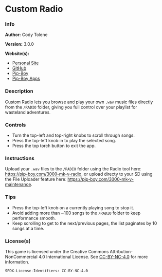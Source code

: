 # Custom Radio

### Info

**Author:** Cody Tolene

**Version:** 3.0.0

**Website(s):**

- [Personal Site](https://www.CodyTolene.com)
- [GitHub](https://github.com/CodyTolene)
- [Pip-Boy](https://www.Pip-Boy.com)
- [Pip-Boy Apps](https://github.com/CodyTolene/pip-boy-apps)

### Description

Custom Radio lets you browse and play your own `.wav` music files directly from
the `/RADIO` folder, giving you full control over your playlist for wasteland
adventures.

### Controls

- Turn the top-left and top-right knobs to scroll through songs.
- Press the top-left knob in to play the selected song.
- Press the top torch button to exit the app.

### Instructions

Upload your `.wav` files to the `/RADIO` folder using the Radio tool here:
https://pip-boy.com/3000-mk-v-radio, or upload directy to your SD using the File
Uploader feature here: https://pip-boy.com/3000-mk-v-maintenance.

### Tips

- Press the top-left knob on a currently playing song to stop it.
- Avoid adding more than ~100 songs to the `/RADIO` folder to keep performance
  smooth.
- Keep scrolling to get to the next/previous pages, the list paginates by 10
  songs at a time.

### License(s)

This game is licensed under the Creative Commons Attribution-NonCommercial 4.0
International License. See
[CC-BY-NC-4.0](https://creativecommons.org/licenses/by-nc/4.0/) for more
information.

`SPDX-License-Identifiers: CC-BY-NC-4.0`
